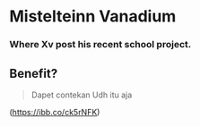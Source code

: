 # Mistelteinn Vanadium

### Where Xv post his recent school project.

## Benefit?

> Dapet contekan
> Udh itu aja

(https://ibb.co/ck5rNFK)
